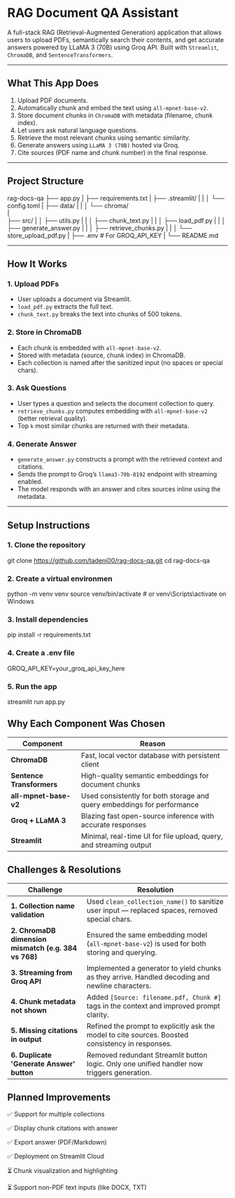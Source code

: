 # RAG Document QA Assistant

A full-stack RAG (Retrieval-Augmented Generation) application that allows users to upload PDFs, semantically search their contents, and get accurate answers powered by LLaMA 3 (70B) using Groq API. Built with `Streamlit`, `ChromaDB`, and `SentenceTransformers`.

---

## What This App Does

1. Upload PDF documents.
2. Automatically chunk and embed the text using `all-mpnet-base-v2`.
3. Store document chunks in `ChromaDB` with metadata (filename, chunk index).
4. Let users ask natural language questions.
5. Retrieve the most relevant chunks using semantic similarity.
6. Generate answers using `LLaMA 3 (70B)` hosted via Groq.
7. Cite sources (PDF name and chunk number) in the final response.

---

## Project Structure

rag-docs-qa
├── app.py
|
├── requirements.txt
|
├── .streamlit/
|   |
│   └── config.toml
|
├── data/
|   |
│   └── chroma/  
|  
├── src/
|
│   ├── utils.py
|   |
│   ├── chunk_text.py
|   |
│   ├── load_pdf.py
|   |
│   ├── generate_answer.py
|   |
│   ├── retrieve_chunks.py
|   |
│   └── store_upload_pdf.py
|
├── .env                # For GROQ_API_KEY
|
└── README.md


---

## How It Works

### 1. Upload PDFs
- User uploads a document via Streamlit.
- `load_pdf.py` extracts the full text.
- `chunk_text.py` breaks the text into chunks of 500 tokens.

### 2. Store in ChromaDB
- Each chunk is embedded with `all-mpnet-base-v2`.
- Stored with metadata (source, chunk index) in ChromaDB.
- Each collection is named after the sanitized input (no spaces or special chars).

### 3. Ask Questions
- User types a question and selects the document collection to query.
- `retrieve_chunks.py` computes embedding with `all-mpnet-base-v2` (better retrieval quality).
- Top `k` most similar chunks are returned with their metadata.

### 4. Generate Answer
- `generate_answer.py` constructs a prompt with the retrieved context and citations.
- Sends the prompt to Groq’s `llama3-70b-8192` endpoint with streaming enabled.
- The model responds with an answer and cites sources inline using the metadata.

---

## Setup Instructions

### 1. Clone the repository

git clone https://github.com/tadeni00/rag-docs-qa.git
cd rag-docs-qa

### 2. Create a virtual environmen

python -m venv venv
source venv/bin/activate  # or venv\Scripts\activate on Windows

### 3. Install dependencies

pip install -r requirements.txt

### 4. Create a .env file

GROQ_API_KEY=your_groq_api_key_here

### 5. Run the app

streamlit run app.py

## Why Each Component Was Chosen

| Component                 | Reason                                                                  |
|---------------------------|-------------------------------------------------------------------------|
| **ChromaDB**              | Fast, local vector database with persistent client                      |
| **Sentence Transformers** | High-quality semantic embeddings for document chunks                    |
| **all-mpnet-base-v2**     | Used consistently for both storage and query embeddings for performance |
| **Groq + LLaMA 3**        | Blazing fast open-source inference with accurate responses              |
| **Streamlit**             | Minimal, real-time UI for file upload, query, and streaming output      |


## Challenges & Resolutions

| Challenge                                             | Resolution                                                                                           |
|-------------------------------------------------------|------------------------------------------------------------------------------------------------------|
| **1. Collection name validation**                    | Used `clean_collection_name()` to sanitize user input — replaced spaces, removed special chars.     |
| **2. ChromaDB dimension mismatch (e.g. 384 vs 768)** | Ensured the same embedding model (`all-mpnet-base-v2`) is used for both storing and querying.       |
| **3. Streaming from Groq API**                       | Implemented a generator to yield chunks as they arrive. Handled decoding and newline characters.     |
| **4. Chunk metadata not shown**                      | Added `[Source: filename.pdf, Chunk #]` tags in the context and improved prompt clarity.            |
| **5. Missing citations in output**                   | Refined the prompt to explicitly ask the model to cite sources. Boosted consistency in responses.   |
| **6. Duplicate 'Generate Answer' button**            | Removed redundant Streamlit button logic. Only one unified handler now triggers generation.         |


## Planned Improvements

✅ Support for multiple collections

✅ Display chunk citations with answer

✅ Export answer (PDF/Markdown)

✅ Deployment on Streamlit Cloud

⏳ Chunk visualization and highlighting

⏳ Support non-PDF text inputs (like DOCX, TXT)
